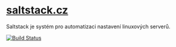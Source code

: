 # [saltstack.cz](https://saltstack.cz)


Saltstack je systém pro automatizaci nastavení linuxových serverů.


[![Build Status](https://travis-ci.org/petrkle/saltstack.cz.svg?branch=master)](https://travis-ci.org/petrkle/saltstack.cz)
